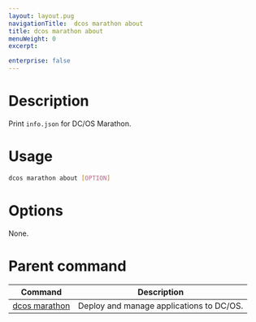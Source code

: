 ```yaml
---
layout: layout.pug
navigationTitle:  dcos marathon about
title: dcos marathon about
menuWeight: 0
excerpt:

enterprise: false
---
```


<!-- This source repo for this topic is https://github.com/dcos/dcos-docs -->


# Description
Print `info.json` for DC/OS Marathon.

# Usage

```bash
dcos marathon about [OPTION]
```

# Options

None.

# Parent command

| Command | Description |
|---------|-------------|
| [dcos marathon](/1.9/cli/command-reference/dcos-marathon/) | Deploy and manage applications to DC/OS. |

<!-- # Examples -->
